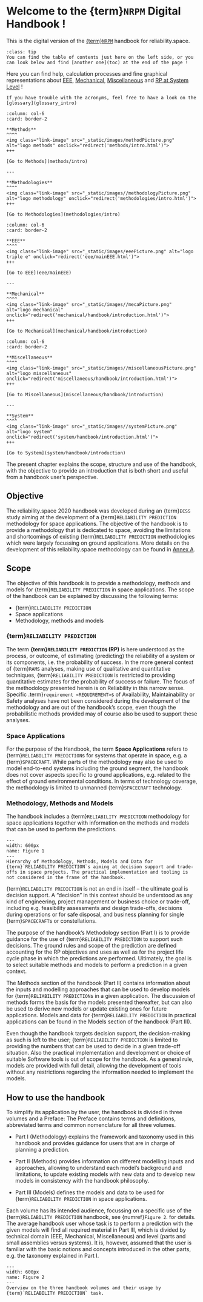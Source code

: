 # Welcome to the {term}`NRPM` Digital Handbook !


This is the digital version of the [{term}`NRPM`](glossary_intro) handbook for reliability.space.

```{admonition} TIPS
:class: tip
You can find the table of contents just here on the left side, or you can look below and find [another one](toc) at the end of the page ! 
```

Here you can find help, calculation processes and fine graphical representations about [EEE](eee/mainEEE), [Mechanical](mechanical/handbook/introduction), [Miscellaneous](miscellaneous/handbook/introduction) and [RP at System Level](system/handbook/introduction) !

```{note}
If you have trouble with the acronyms, feel free to have a look on the [glossary](glossary_intro)
```

````{panels}
:column: col-6
:card: border-2

**Methods**
^^^^
<img class="link-image" src="_static/images/methodPicture.png" alt="logo methods" onclick="redirect('methods/intro.html')">
+++

[Go to Methods](methods/intro)

---

**Methodologies**
^^^^
<img class="link-image" src="_static/images//methodologyPicture.png" alt="logo methodology" onclick="redirect('methodologies/intro.html')">
+++

[Go to Methodologies](methodologies/intro)
````
````{panels}
:column: col-6
:card: border-2

**EEE**
^^^^
<img class="link-image" src="_static/images/eeePicture.png" alt="logo triple e" onclick="redirect('eee/mainEEE.html')">
+++

[Go to EEE](eee/mainEEE)

---

**Mechanical**
^^^^
<img class="link-image" src="_static/images//mecaPicture.png" alt="logo mechanical" onclick="redirect('mechanical/handbook/introduction.html')">
+++

[Go to Mechanical](mechanical/handbook/introduction)
````
````{panels}
:column: col-6
:card: border-2

**Miscellaneous**
^^^^
<img class="link-image" src="_static/images//miscellaneousPicture.png" alt="logo miscellaneous" onclick="redirect('miscellaneous/handbook/introduction.html')">
+++

[Go to Miscellaneous](miscellaneous/handbook/introduction)

---

**System**
^^^^
<img class="link-image" src="_static/images//systemPicture.png" alt="logo system" onclick="redirect('system/handbook/introduction.html')">
+++

[Go to System](system/handbook/introduction)
````

The present chapter explains the scope, structure and use of the handbook, with the objective to provide an introduction that is both short and useful from a handbook user’s perspective.

## Objective

The reliability.space 2020 handbook was developed during an {term}`ECSS` study aiming at the development of a {term}`RELIABILITY PREDICTION` methodology for space applications. The objective of the handbook is to provide a methodology that is dedicated to space, avoiding the limitations and shortcomings of existing {term}`RELIABILITY PREDICTION` methodologies which were largely focussing on ground applications. More details on the development of this reliability.space methodology can be found in [Annex A]().

## Scope

The objective of this handbook is to provide a methodology, methods and models for {term}`RELIABILITY PREDICTION` in space applications. The scope of the handbook can be explained by discussing the following terms:
- {term}`RELIABILITY PREDICTION`
- Space applications
- Methodology, methods and models

### {term}`RELIABILITY PREDICTION`

The term **{term}`RELIABILITY PREDICTION` (RP)** is here understood as the process, or outcome, of estimating (predicting) the reliability of a system or its components, i.e. the probability of success. In the more general context of {term}`RAMS` analyses, making use of qualitative and quantitative techniques, {term}`RELIABILITY PREDICTION` is restricted to providing quantitative estimates for the probability of success or failure. The focus of the methodology presented herein is on Reliability in this narrow sense. Specific .term}`requirement <REQUIREMENT>`s of Availability, Maintainability or Safety analyses have not been considered during the development of the methodology and are out of the handbook’s scope, even though the probabilistic methods provided may of course also be used to support these analyses.

### Space Applications

For the purpose of the Handbook, the term **Space Applications** refers to {term}`RELIABILITY PREDICTION`s for systems that operate in space, e.g. a {term}`SPACECRAFT`. While parts of the methodology may also be used to model end-to-end systems including the ground segment, the handbook does not cover aspects specific to ground applications, e.g. related to the effect of ground environmental conditions. In terms of technology coverage, the methodology is limited to unmanned {term}`SPACECRAFT` technology.

### Methodology, Methods and Models

The handbook includes a {term}`RELIABILITY PREDICTION` methodology for space applications together with information on the methods and models that can be used to perform the predictions.

```{figure} _static/images/figure1.png
---
width: 600px
name: Figure 1
---
Hierarchy of Methodology, Methods, Models and Data for {term}`RELIABILITY PREDICTION`s aiming at decision support and trade-offs in space projects. The practical implementation and tooling is not considered in the frame of the handbook.
```

{term}`RELIABILITY PREDICTION` is not an end in itself – the ultimate goal is decision support. A “decision” in this context should be understood as any kind of engineering, project management or business choice or trade-off, including e.g. feasibility assessments and design trade-offs, decisions during operations or for safe disposal, and business planning for single {term}`SPACECRAFT`s or constellations.

The purpose of the handbook’s Methodology section (Part I) is to provide guidance for the use of {term}`RELIABILITY PREDICTION` to support such decisions. The ground rules and scope of the prediction are defined accounting for the RP objectives and uses as well as for the project life cycle phase in which the predictions are performed. Ultimately, the goal is to select suitable methods and models to perform a prediction in a given context.

The Methods section of the handbook (Part II) contains information about the inputs and modelling approaches that can be used to develop models for {term}`RELIABILITY PREDICTION`s in a given application. The discussion of methods forms the basis for the models presented thereafter, but can also be used to derive new models or update existing ones for future applications.
Models and data for {term}`RELIABILITY PREDICTION` in practical applications can be found in the Models section of the handbook (Part III).

Even though the handbook targets decision support, the decision-making as such is left to the user; {term}`RELIABILITY PREDICTION` is limited to providing the numbers that can be used to decide in a given trade-off situation. Also the practical implementation and development or choice of suitable Software tools is out of scope for the handbook. As a general rule, models are provided with full detail, allowing the development of tools without any restrictions regarding the information needed to implement the models.

## How to use the handbook

To simplify its application by the user, the handbook is divided in three volumes and a Preface:
The Preface contains terms and definitions, abbreviated terms and common nomenclature for all three volumes.

* Part I (Methodology) explains the framework and taxonomy used in this handbook and provides guidance for users that are in charge of planning a prediction.

* Part II (Methods) provides information on different modelling inputs and approaches, allowing to understand each model’s background and limitations, to update existing models with new data and to develop new models in consistency with the handbook philosophy.

* Part III (Models) defines the models and data to be used for {term}`RELIABILITY PREDICTION` in space applications.

Each volume has its intended audience, focussing on a specific use of the {term}`RELIABILITY PREDICTION` handbook, see {numref}`Figure 2`. for details. The average handbook user whose task is to perform a prediction with the given models will find all required material in Part III, which is divided by technical domain (EEE, Mechanical, Miscellaneous) and level (parts and small assemblies versus systems). It is, however, assumed that the user is familiar with the basic notions and concepts introduced in the other parts, e.g. the taxonomy explained in Part I.

```{figure} _static/images/figure2.png
---
width: 600px
name: Figure 2
---
Overview on the three handbook volumes and their usage by {term}`RELIABILITY PREDICTION` task.
```